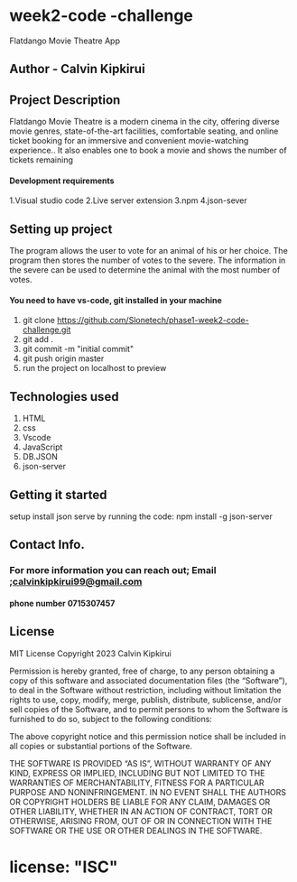 # week2-code -challenge
Flatdango Movie Theatre App

## Author - Calvin Kipkirui

## Project Description 
  Flatdango Movie Theatre is a modern cinema in the city, offering diverse movie genres, state-of-the-art facilities, comfortable seating, and online ticket booking for an immersive and convenient movie-watching experience..
It also enables one to book a movie and shows the number of tickets remaining

#### Development requirements
1.Visual studio code
2.Live server extension
3.npm
4.json-sever

## Setting up project
The program allows the user to vote for an animal of his or her choice. The program then stores the number of votes to the severe. The information in the severe can be used to determine the animal with the most number of votes.
#### You need to have vs-code, git installed in your machine

1. git clone https://github.com/Slonetech/phase1-week2-code-challenge.git
2. git add .
3. git commit -m "initial commit"
4. git push origin master
5. run the project on localhost to preview

## Technologies used

1. HTML
2. css
3. Vscode
4. JavaScript
5. DB.JSON
6. json-server

## Getting it started
setup install json serve by running the code:
      npm install -g json-server
       



## Contact Info.
### For more information you can reach out; Email ;calvinkipkirui99@gmail.com
#### phone number 0715307457

## License
MIT License
Copyright 2023 Calvin Kipkirui

Permission is hereby granted, free of charge, to any person obtaining a copy of this software and associated documentation files (the “Software”), to deal in the Software without restriction, including without limitation the rights to use, copy, modify, merge, publish, distribute, sublicense, and/or sell copies of the Software, and to permit persons to whom the Software is furnished to do so, subject to the following conditions:

The above copyright notice and this permission notice shall be included in all copies or substantial portions of the Software.

THE SOFTWARE IS PROVIDED “AS IS”, WITHOUT WARRANTY OF ANY KIND, EXPRESS OR IMPLIED, INCLUDING BUT NOT LIMITED TO THE WARRANTIES OF MERCHANTABILITY, FITNESS FOR A PARTICULAR PURPOSE AND NONINFRINGEMENT. IN NO EVENT SHALL THE AUTHORS OR COPYRIGHT HOLDERS BE LIABLE FOR ANY CLAIM, DAMAGES OR OTHER LIABILITY, WHETHER IN AN ACTION OF CONTRACT, TORT OR OTHERWISE, ARISING FROM, OUT OF OR IN CONNECTION WITH THE SOFTWARE OR THE USE OR OTHER DEALINGS IN THE SOFTWARE.
 # license: "ISC"